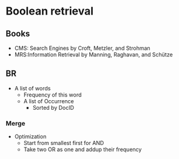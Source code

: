 # Boolean retrieval 

## Books

+ CMS: Search Engines by Croft, Metzler, and Strohman
+ MRS:Information Retrieval by Manning, Raghavan, and Schütze

## BR

+ A list of words
  + Frequency of this word
  + A list of Occurrence
    + Sorted by DocID
 
### Merge

+ Optimization
  + Start from smallest first for AND
  + Take two OR as one and addup their frequency
